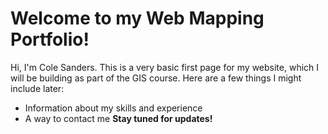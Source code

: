# Welcome to my Web Mapping Portfolio!
Hi, I'm Cole Sanders.
This is a very basic first page for my website, which I will be building as part of the GIS course.
Here are a few things I might include later:
<!-- Add script to the <head> of your page to load the embeddable map component -->
<script type="module" src="https://js.arcgis.com/embeddable-components/4.32/arcgis-embeddable-components.esm.js"></script>
<!-- Add custom element to <body> of your page -->
 <arcgis-embedded-map style="height:600px;width:700px;" item-id="d9faf6659485436fa3062cfc598d0462" theme="light" heading-enabled portal-url="https://sdsugeo.maps.arcgis.com" ></arcgis-embedded-map>
* Information about my skills and experience
* A way to contact me
**Stay tuned for updates!**
